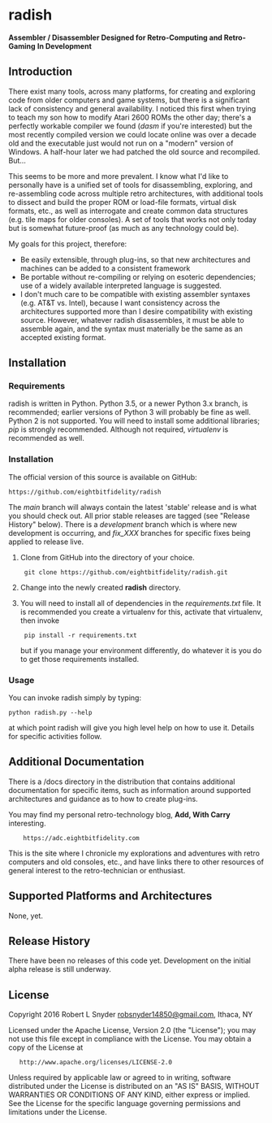 radish
======

**Assembler / Disassembler Designed for Retro-Computing and Retro-Gaming**
**In Development**

Introduction
------------

There exist many tools, across many platforms, for creating and exploring code from older computers and game systems, but there is a significant lack of consistency and general availability. I noticed this first when trying to teach my son how to modify Atari 2600 ROMs the other day; there's a perfectly workable compiler we found (_dasm_ if you're interested) but the most recently compiled version we  could locate online was over a decade old and the executable just would not run on a "modern" version of Windows. A half-hour later we had patched the old source and recompiled. But...

This seems to be more and more prevalent. I know what I'd like to personally have is a unified set of tools for disassembling, exploring, and re-assembling code across multiple retro architectures, with additional tools to dissect and build the proper ROM or load-file formats, virtual disk formats, etc., as well as interrogate and create common data structures (e.g. tile maps for older consoles). A set of tools that works not only today but is somewhat future-proof (as much as any technology could be). 

My goals for this project, therefore:

* Be easily extensible, through plug-ins, so that new architectures and machines can be added to a consistent framework
* Be portable without re-compiling or relying on esoteric dependencies; use of a widely available interpreted language is suggested.
* I don't much care to be compatible with existing assembler syntaxes (e.g. AT&T vs. Intel), because I want consistency across the architectures supported more than I desire compatibility with existing source. However, whatever radish disassembles, it must be able to assemble again, and the syntax must materially be the same as an accepted existing format.


Installation
------------

### Requirements

radish is written in Python. Python 3.5, or a newer Python 3.x branch, is recommended; earlier versions of Python 3 will probably be fine as well. Python 2 is not supported. You will need to install some additional libraries; _pip_ is strongly recommended. Although not required, _virtualenv_ is recommended as well.

### Installation

The official version of this source is available on GitHub:

    https://github.com/eightbitfidelity/radish

The _main_ branch will always contain the latest 'stable' release and is what you should check out. All prior stable releases are tagged (see "Release History" below). There is a _development_ branch which is where new development is occurring, and _fix_XXX_ branches for specific fixes being applied to release live.

1. Clone from GitHub into the directory of your choice.

		git clone https://github.com/eightbitfidelity/radish.git

2. Change into the newly created __radish__ directory.

3. You will need to install all of dependencies in the _requirements.txt_ file. It is recommended you create a virtualenv for this, activate that virtualenv, then invoke 

		pip install -r requirements.txt 
		
	but if you manage your environment differently, do whatever it is you do to get those requirements installed.

### Usage

You can invoke radish simply by typing:

    python radish.py --help

at which point radish will give you high level help on how to use it. Details for specific activities follow.


Additional Documentation
------------------------

There is a /docs directory in the distribution that contains additional documentation for specific items, such as information around supported architectures and guidance as to how to create plug-ins.

You may find my personal retro-technology blog, **Add, With Carry** interesting. 

		https://adc.eightbitfidelity.com
		

This is the site where I chronicle my explorations and adventures with retro computers and old consoles, etc., and have links there to other resources of general interest to the retro-technician or enthusiast.


Supported Platforms and Architectures
-------------------------------------

None, yet.

Release History
---------------

There have been no releases of this code yet. Development on the initial alpha release is still underway.



License
-------

Copyright 2016 Robert L Snyder <robsnyder14850@gmail.com>, Ithaca, NY

Licensed under the Apache License, Version 2.0 (the "License"); you may not use this file except in compliance with the License.
You may obtain a copy of the License at

       http://www.apache.org/licenses/LICENSE-2.0

Unless required by applicable law or agreed to in writing, software distributed under the License is distributed on an "AS IS" BASIS, WITHOUT WARRANTIES OR CONDITIONS OF ANY KIND, either express or implied. See the License for the specific language governing permissions and limitations under the License.
